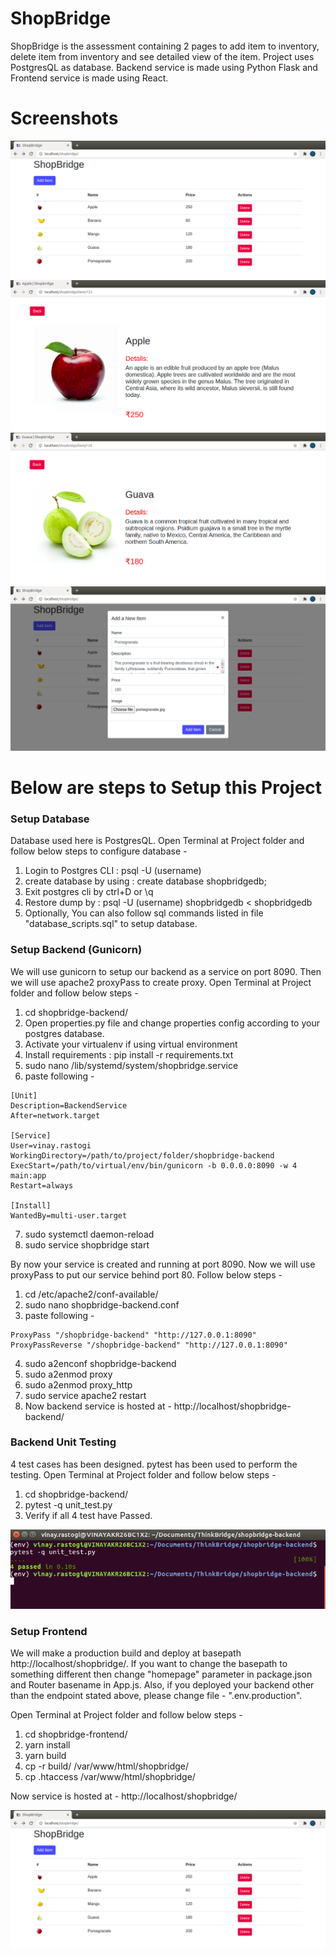 # ShopBridge

ShopBridge is the assessment containing 2 pages to add item to inventory, delete item from inventory and see detailed view of the item.
Project uses PostgresQL as database. Backend service is made using Python Flask and Frontend service is made using React.

# Screenshots
![Screenshot](screenshots/Screenshot-1.png)
![Screenshot](screenshots/Screenshot-2.png)
![Screenshot](screenshots/Screenshot-3.png)
![Screenshot](screenshots/Screenshot-4.png)

# Below are steps to Setup this Project

### Setup Database

Database used here is PostgresQL. Open Terminal at Project folder and follow below steps to configure database -

  1. Login to Postgres CLI : psql -U (username)
  2. create database by using : create database shopbridgedb;
  3. Exit postgres cli by ctrl+D or \q
  4. Restore dump by : psql -U (username) shopbridgedb < shopbridgedb
  5. Optionally, You can also follow sql commands listed in file "database_scripts.sql" to setup database.

### Setup Backend (Gunicorn)

We will use gunicorn to setup our backend as a service on port 8090. Then we will use apache2 proxyPass to create proxy. Open Terminal at Project folder and follow below steps -

  1. cd shopbridge-backend/
  2. Open properties.py file and change properties config according to your postgres database.
  3. Activate your virtualenv if using virtual environment
  4. Install requirements : pip install -r requirements.txt
  5. sudo nano /lib/systemd/system/shopbridge.service
  6. paste following - 
~~~
[Unit]
Description=BackendService
After=network.target

[Service]
User=vinay.rastogi
WorkingDirectory=/path/to/project/folder/shopbridge-backend
ExecStart=/path/to/virtual/env/bin/gunicorn -b 0.0.0.0:8090 -w 4 main:app
Restart=always

[Install]
WantedBy=multi-user.target
~~~

  7. sudo systemctl daemon-reload
  8. sudo service shopbridge start

By now your service is created and running at port 8090. Now we will use proxyPass to put our service behind port 80. Follow below steps -

  1. cd /etc/apache2/conf-available/
  2. sudo nano shopbridge-backend.conf
  3. paste following - 
~~~
ProxyPass "/shopbridge-backend" "http://127.0.0.1:8090"
ProxyPassReverse "/shopbridge-backend" "http://127.0.0.1:8090"
~~~

  4. sudo a2enconf shopbridge-backend
  5. sudo a2enmod proxy
  6. sudo a2enmod proxy_http
  7. sudo service apache2 restart
  8. Now backend service is hosted at - http://localhost/shopbridge-backend/

### Backend Unit Testing

4 test cases has been designed. pytest has been used to perform the testing. Open Terminal at Project folder and follow below steps -

  1. cd shopbridge-backend/
  2. pytest -q unit_test.py
  3. Verify if all 4 test have Passed.

![alt text](screenshots/unit-test.png)

### Setup Frontend

We will make a production build and deploy at basepath http://localhost/shopbridge/. If you want to change the basepath to something different then change "homepage" parameter in package.json and Router basename in App.js. Also, if you deployed your backend other than the endpoint stated above, please change file - ".env.production".

Open Terminal at Project folder and follow below steps -

  1. cd shopbridge-frontend/
  2. yarn install
  3. yarn build
  4. cp -r build/ /var/www/html/shopbridge/
  5. cp .htaccess /var/www/html/shopbridge/

Now service is hosted at - http://localhost/shopbridge/

![Screenshot](screenshots/Screenshot-1.png)
